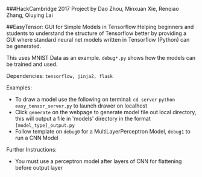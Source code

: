 ###HackCambridge 2017 Project 
by Dao Zhou, Minxuan Xie, Renqiao Zhang, Qiuying Lai

##EasyTensor: GUI for Simple Models in Tensorflow
Helping beginners and students to understand the structure of Tensorflow better by providing a GUI where standard neural net models written in Tensorflow (Python) can be generated.

This uses MNIST Data as an example. `debug*.py` shows how the models can be trained and used.

Dependencies:
`tensorflow, jinja2, flask`

Examples:
- To draw a model use the following on terminal:
    `cd server`
    `python easy_tensor_server.py` 
  to launch drawer on localhost
- Click `generate` on the webpage to generate model file out local directory, this will output a file in 'models' directory in the format `[model_type]_output.py`
- Follow template on `debug0` for a MultiLayerPerceptron Model, `debug1` to run a CNN Model

Further Instructions:
- You must use a perceptron model after layers of CNN for flattening before output layer
